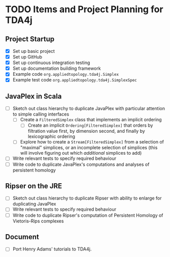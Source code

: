 # TODO Items and Project Planning for TDA4j

## Project Startup

- [x] Set up basic project
- [X] Set up GitHub
- [X] Set up continuous integration testing
- [X] Set up documentation building framework
- [X] Example code `org.appliedtopology.tda4j.Simplex`
- [X] Example test code `org.appliedtopology.tda4j.SimplexSpec`

## JavaPlex in Scala

- [ ] Sketch out class hierarchy to duplicate JavaPlex with particular attention to simple calling interfaces
  - [ ] Create a `FilteredSimplex` class that implements an implicit ordering
      - [ ] Create an implicit `Ordering[FilteredSimplex]` that orders by filtration value first, by dimension second,
       and finally by lexicographic ordering
  - [ ] Explore how to create a `Stream[FilteredSimplex]` from a selection of "maximal" simplices, or an incomplete
  selection of simplices (this will involve figuring out which _additional_ simplices to add)
- [ ] Write relevant tests to specify required behaviour
- [ ] Write code to duplicate JavaPlex's computations and analyses of persistent homology

## Ripser on the JRE

- [ ] Sketch out class hierarchy to duplicate Ripser with ability to enlarge for duplicating JavaPlex
- [ ] Write relevant tests to specify required behaviour
- [ ] Write code to duplicate Ripser's computation of Persistent Homology of Vietoris-Rips complexes

## Document

- [ ] Port Henry Adams' tutorials to TDA4j.
